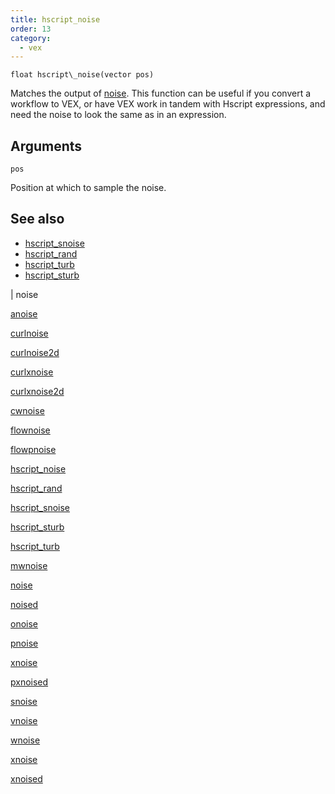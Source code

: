 ```yaml
---
title: hscript_noise
order: 13
category:
  - vex
---
```


`float hscript\_noise(vector pos)`

Matches the output of [noise](../../expressions/noise.html "Generates 3D noise."). This function can be useful if you convert a workflow to VEX, or have VEX work in tandem with Hscript expressions, and need the noise to look the same as in an expression.

## Arguments

`pos`

Position at which to sample the noise.



## See also

- [hscript_snoise](hscript_snoise.html)
- [hscript_rand](hscript_rand.html)
- [hscript_turb](hscript_turb.html)
- [hscript_sturb](hscript_sturb.html)

|
noise

[anoise](anoise.html)

[curlnoise](curlnoise.html)

[curlnoise2d](curlnoise2d.html)

[curlxnoise](curlxnoise.html)

[curlxnoise2d](curlxnoise2d.html)

[cwnoise](cwnoise.html)

[flownoise](flownoise.html)

[flowpnoise](flowpnoise.html)

[hscript_noise](hscript_noise.html)

[hscript_rand](hscript_rand.html)

[hscript_snoise](hscript_snoise.html)

[hscript_sturb](hscript_sturb.html)

[hscript_turb](hscript_turb.html)

[mwnoise](mwnoise.html)

[noise](noise.html)

[noised](noised.html)

[onoise](onoise.html)

[pnoise](pnoise.html)

[xnoise](pxnoise.html)

[pxnoised](pxnoised.html)

[snoise](snoise.html)

[vnoise](vnoise.html)

[wnoise](wnoise.html)

[xnoise](xnoise.html)

[xnoised](xnoised.html)
